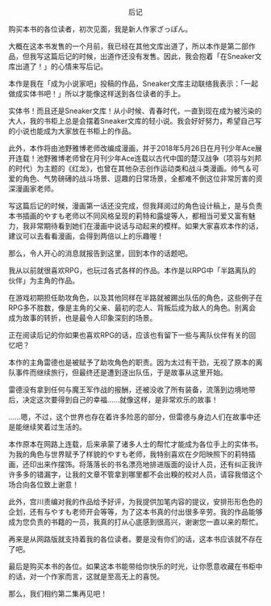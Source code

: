 <p align="center">后记</p>

购买本书的各位读者，初次见面，我是新人作家ざっぽん。

大概在这本书发售的一个月前，我已经在其他文库出道了，所以本作是第二部作品，但我写这篇后记的时候，出道作还没有发售。因此，我会抱着「在Sneaker文库出道了！」的心情来写后记。

本作是我在「成为小说家吧」投稿的作品，Sneaker文库主动联络我表示：「一起做成实体书吧！」所以才能像这样送到各位读者的手上。

实体书！而且还是Sneaker文库！从小时候、青春时代，一直到现在成为被污染的大人，我的书柜上总是会摆着Sneaker文库的轻小说。我会好好努力，希望自己写的小说也能成为大家放在书柜上的作品。

此外，本作将由池野雅博老师改编成漫画，并于2018年5月26日在月刊少年Ace展开连载！池野雅博老师曾在月刊少年Ace连载以古代中国的楚汉战争（项羽与刘邦的时代）为主题的《红龙》，也曾在其他杂志创作运动类和战斗类漫画。帅气＆可爱的角色、气势磅礡的战斗场景、逗趣的日常场景，全都难不倒这位非常厉害的资深漫画家老师。

写这篇后记的时候，漫画第一话还没完成，但我拜阅过的角色设计稿上，是与负责本书插画的やすも老师以不同风格呈现的莉特和露缇等人，都相当可爱又富有魅力，我非常期待看到她们在漫画中说话与动起来的模样。如果大家喜欢本作的话，建议可以去看看漫画，会得到两倍以上的乐趣喔！

那么，令人开心的消息就报告到这里，回到本作的话题吧。

我从以前就很喜欢RPG，也玩过各式各样的作品。本作是以RPG中「半路离队的伙伴」为主角的作品。

在游戏初期担任助攻角色，以及其他同样在半路就被踢出队伍的角色，这些例子在RPG多不胜数，像是主角的父亲、最初的恋人、背叛后成为敌人的角色。别离会成为故事的转折，也是最令人印象深刻的场景。

正在阅读后记的你如果也喜欢RPG的话，应该也有留下一些与离队伙伴有关的回忆吧？

本作的主角雷德也是被赋予了助攻角色的职责。因为太过有干劲，无视了原本的离队事件而继续旅行，但最终还是遭到逐出队伍，于是故事从这里开始。

雷德没有拿到任何与魔王军作战的报酬，还被没收了所有装备，流落到边境地带后，决定这次要得到自己的幸福……就像这样，是非常欢乐的故事！

……嗯，不过，这个世界也存在着许多险恶的部分，但雷德与身边人们在故事中还是能继续笑着过生活的。

本作原本在网路上连载，后来承蒙了诸多人士的帮忙才能成为各位手上的实体书。为我的角色与世界赋予了样貌的やすも老师，我特别喜欢在夕阳映照下的莉特插画，还印出来作摆饰。将落落长的书名漂亮地排进版面的设计人员，还有纠正我许许多多的错漏字，让我的文章不管拿到哪里都不会出糗的校对人员，请容我借这个场合向各位致上谢意！

此外，宫川责编对我的作品给予好评，为我提供加笔内容的提议，安排形形色色的企划，还有与やすも老师开会等等，为了这本书真的付出很多辛劳。我的作品能够成为您负责的书籍的一员，我真的打从心底感到很高兴，谢谢您一直以来的帮忙。

再来是从网路版就支持着我的各位读者。要是没有你们的话，这本书应该就不存在了吧。

最后是购买本书的各位。如果这本书能带给你快乐的时光，让你愿意收藏在书柜中的话，对一个作家而言，这就是至高无上的喜悦。

那么，我们相约第二集再见吧！

